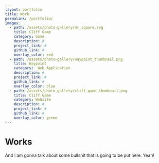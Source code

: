 ```yaml
---
layout: portfolio
title: Work
permalink: /portfolio/
images: 
  - path: /assets/photo-gallery/mr_square.svg
    title: Cliff Game
    category: Game
    description: #
    project_link: #
    github_link: #
    overlay_color: red
  - path: /assets/photo-gallery/waypoint_thumbnail.png
    title: Waypoint
    category:  Web Application
    description: #
    project_link: #
    github_link: #
    overlay_color: blue
  - path: /assets/photo-gallery/cliff_game_thumbnail.png
    title: Cliff Game
    category: Website
    description: #
    project_link: #
    github_link: #
    overlay_color: green
---
```


<h1>Works</h1>
<p>
	And I am gonna talk about some bullshit that is going to be put here. Yeah!
</p>